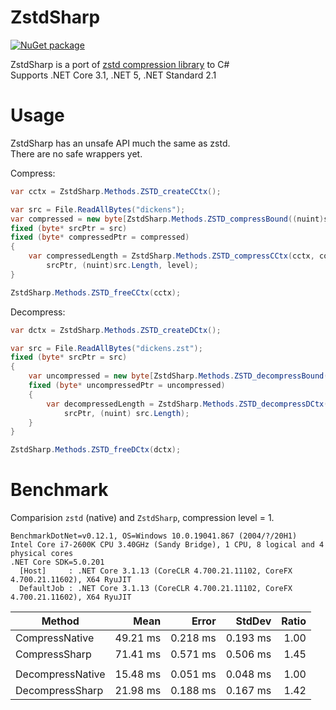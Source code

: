 # ZstdSharp

[![NuGet package](https://img.shields.io/nuget/v/ZstdSharp.Port.svg?logo=NuGet)](https://www.nuget.org/packages/ZstdSharp.Port)

ZstdSharp is a port of [zstd compression library](https://github.com/facebook/zstd) to С#  
Supports .NET Core 3.1, .NET 5, .NET Standard 2.1

# Usage  

ZstdSharp has an unsafe API much the same as zstd.  
There are no safe wrappers yet.

Compress:

```c#
var cctx = ZstdSharp.Methods.ZSTD_createCCtx();

var src = File.ReadAllBytes("dickens");
var compressed = new byte[ZstdSharp.Methods.ZSTD_compressBound((nuint)src.Length)];
fixed (byte* srcPtr = src)
fixed (byte* compressedPtr = compressed)
{
    var compressedLength = ZstdSharp.Methods.ZSTD_compressCCtx(cctx, compressedPtr, (nuint)compressed.Length,
        srcPtr, (nuint)src.Length, level);
}

ZstdSharp.Methods.ZSTD_freeCCtx(cctx);
```

Decompress:
```c#
var dctx = ZstdSharp.Methods.ZSTD_createDCtx();

var src = File.ReadAllBytes("dickens.zst");
fixed (byte* srcPtr = src)
{
    var uncompressed = new byte[ZstdSharp.Methods.ZSTD_decompressBound(srcPtr, (nuint) src.Length)];
    fixed (byte* uncompressedPtr = uncompressed)
    {
        var decompressedLength = ZstdSharp.Methods.ZSTD_decompressDCtx(dctx, uncompressedPtr, (nuint) uncompressed.Length,
            srcPtr, (nuint) src.Length);
    }
}

ZstdSharp.Methods.ZSTD_freeDCtx(dctx);
```

# Benchmark

Comparision `zstd` (native) and `ZstdSharp`, compression level = 1.

```
BenchmarkDotNet=v0.12.1, OS=Windows 10.0.19041.867 (2004/?/20H1)
Intel Core i7-2600K CPU 3.40GHz (Sandy Bridge), 1 CPU, 8 logical and 4 physical cores
.NET Core SDK=5.0.201
  [Host]     : .NET Core 3.1.13 (CoreCLR 4.700.21.11102, CoreFX 4.700.21.11602), X64 RyuJIT
  DefaultJob : .NET Core 3.1.13 (CoreCLR 4.700.21.11102, CoreFX 4.700.21.11602), X64 RyuJIT
```

|           Method |     Mean |    Error |   StdDev | Ratio |
|----------------- |---------:|---------:|---------:|------:|
|   CompressNative | 49.21 ms | 0.218 ms | 0.193 ms |  1.00 |
|    CompressSharp | 71.41 ms | 0.571 ms | 0.506 ms |  1.45 |
|                  |          |          |          |       |
| DecompressNative | 15.48 ms | 0.051 ms | 0.048 ms |  1.00 |
|  DecompressSharp | 21.98 ms | 0.188 ms | 0.167 ms |  1.42 |
